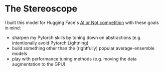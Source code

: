 # The Stereoscope

I built this model for Hugging Face's [AI or Not competition](https://huggingface.co/spaces/competitions/aiornot) with these goals in mind:
- sharpen my Pytorch skills by toning down on abstractions (e.g. intentionally avoid Pytorch Lightning)
- build something other than the (rightfully) popular average-ensemble models 
- play with performance tuning methods (e.g. moving the data augmentation to the GPU)
